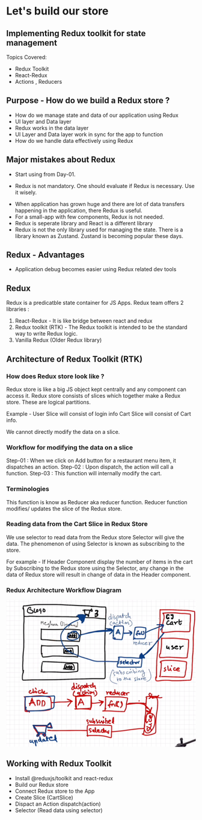 # Let's build our store

## Implementing Redux toolkit for state management

Topics Covered:
- Redux Toolkit
- React-Redux
- Actions , Reducers

## Purpose - How do we build a Redux store ?

* How do we manage state and data of our application using Redux
* UI layer and Data layer 
* Redux works in the data layer
* UI Layer and Data layer work in sync for the app to function
* How do we handle data effectively using Redux 

## Major mistakes about Redux 

* Start using from Day-01. 
 - Redux is not mandatory. One should evaluate if Redux is necessary. Use it wisely.
* When application has grown huge and there are lot of data transfers happening in the application, there Redux is useful. 
* For a small-app with few components, Redux is not needed. 
* Redux is seperate library and React is a different library 
* Redux is not the only library used for managing the state. There is a library known as Zustand. 
  Zustand is becoming popular these days.

## Redux - Advantages

* Application debug becomes easier using Redux related dev tools

## Redux

Redux is a predicatble state container for JS Apps.
Redux team offers 2 libraries : 
1. React-Redux - It is like bridge between react and redux
2. Redux toolkit (RTK) - The Redux toolkit is intended to be the standard way to write Redux logic.
3. Vanilla Redux (Older Redux library)

## Architecture of Redux Toolkit (RTK)

### How does Redux store look like ?
Redux store is like a big JS object kept centrally and any component can access it.
Redux store consists of slices which together make a Redux store. These are logical partitions.

Example - 
User Slice will consist of login info
Cart Slice will consist of Cart info.

We cannot directly modify the data on a slice.

### Workflow for modifying the data on a slice

Step-01 : When we click on Add button for a restaurant menu item, it dispatches an action.
Step-02 : Upon dispatch, the action will call  a function. 
Step-03 : This function will internally modify the cart. 

### Terminologies 

This function is know as Reducer aka reducer function.
Reducer function modifies/ updates the slice of the Redux store. 

### Reading data from the Cart Slice in Redux Store

We use selector to read data from the Redux store
Selector will give the data.
The phenomenon of using Selector is known as subscribing to the store. 

For example - If Header Component display the number of items in the cart by Subscribing to the Redux store
using the Selector, any change in the data of Redux store will result in change of data in the Header component. 

### Redux Architecture Workflow Diagram

![Redux Architecture Workflow Diagram](https://github.com/waditya/namaste-react/blob/main/src/utils/Redux-Architecure-workflow.PNG)

## Working with Redux Toolkit

 - Install @reduxjs/toolkit and react-redux
 - Build our Redux store
 - Connect Redux store to the App
 - Create Slice (CartSlice)
 - Dispact an Action dispatch(action)
 - Selector (Read data using selector)







